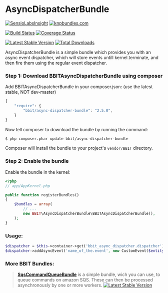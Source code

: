 AsyncDispatcherBundle
=====================

[![SensioLabsInsight](https://insight.sensiolabs.com/projects/ac7bf46c-aa2a-4100-bcf0-c3bad08cc713/small.png)](https://insight.sensiolabs.com/projects/ac7bf46c-aa2a-4100-bcf0-c3bad08cc713)
[![knpbundles.com](http://knpbundles.com/BranchBit/AsyncDispatcherBundle/badge-short)](http://knpbundles.com/BranchBit/AsyncDispatcherBundle)


[![Build Status](https://travis-ci.org/BranchBit/AsyncDispatcherBundle.svg?branch=master)](https://travis-ci.org/BranchBit/AsyncDispatcherBundle)
[![Coverage Status](https://coveralls.io/repos/BranchBit/AsyncDispatcherBundle/badge.png?branch=master)](https://coveralls.io/r/BranchBit/AsyncDispatcherBundle?branch=master)

[![Latest Stable Version](https://poser.pugx.org/bbit/async-dispatcher-bundle/v/stable.png)](https://packagist.org/packages/bbit/async-dispatcher-bundle)
[![Total Downloads](https://poser.pugx.org/bbit/async-dispatcher-bundle/downloads.png)](https://packagist.org/packages/bbit/async-dispatcher-bundle)


AsyncDispatcherBundle is a simple bundle which provides you with an async event dispatcher, which will store events untill kernel.terminate, and then fire them using the regular event dispatcher.


### Step 1: Download BBITAsyncDispatcherBundle using composer

Add BBITAsyncDispatcherBundle in your composer.json: (use the latest stable, NOT dev-master)

```js
{
    "require": {
        "bbit/async-dispatcher-bundle": "2.5.0",
    }
}
```

Now tell composer to download the bundle by running the command:

``` bash
$ php composer.phar update bbit/async-dispatcher-bundle
```

Composer will install the bundle to your project's `vendor/BBIT` directory.

### Step 2: Enable the bundle

Enable the bundle in the kernel:

``` php
<?php
// app/AppKernel.php

public function registerBundles()
{
    $bundles = array(
        // ...
        new BBIT\AsyncDispatcherBundle\BBITAsyncDispatcherBundle(),
    );
}
```


### Usage:

``` php
$dispatcher = $this->container->get('bbit_async_dispatcher.dispatcher'); // get dispatcher service
$dispatcher->addAsyncEvent('name_of_the.event', new CustomEvent($entity));
```






### More BBIT Bundles: 
>[**SqsCommandQueueBundle**][sqsbundle] is a simple bundle, wich you can use, to queue commands on amazon SQS. These can then be processed asynchronously by one or more workers.  [![Latest Stable Version](https://poser.pugx.org/bbit/sqs-command-queue-bundle/v/stable.png)](https://packagist.org/packages/bbit/sqs-command-queue-bundle)

[sqsbundle]: <http://branchbit.github.io/SqsCommandQueueBundle/>
